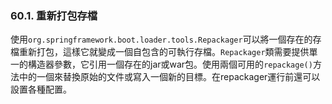 ### 60.1. 重新打包存檔

使用`org.springframework.boot.loader.tools.Repackager`可以將一個存在的存檔重新打包，這樣它就變成一個自包含的可執行存檔。`Repackager`類需要提供單一的構造器參數，它引用一個存在的jar或war包。使用兩個可用的`repackage()`方法中的一個來替換原始的文件或寫入一個新的目標。在repackager運行前還可以設置各種配置。
